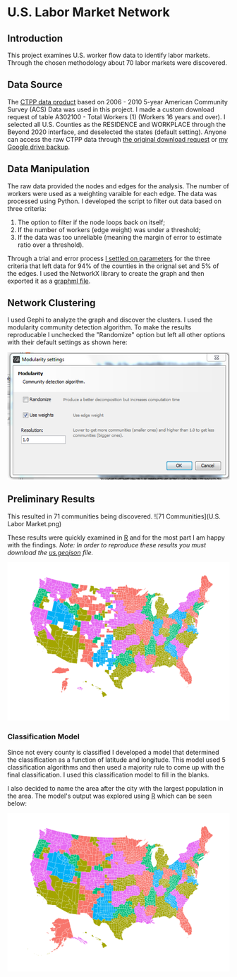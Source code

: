 # U.S. Labor Market Network

## Introduction
This project examines U.S. worker flow data to identify labor markets.  Through the chosen methodology about 70 labor markets were discovered.

## Data Source
The [CTPP data product](http://ctpp.transportation.org/Pages/5-Year-Data.aspx) based on 2006 - 2010 5-year American Community Survey (ACS) Data was used in this project.  I made a custom download request of table A302100 - Total Workers (1) (Workers 16 years and over).  I selected all U.S. Counties as the RESIDENCE and WORKPLACE through the Beyond 2020 interface, and deselected the states (default setting).  Anyone can access the raw CTPP data through [the original download request](http://dataa.beyond2020.com/BulkDownload/BulkDownloadFiles/Job_4393.csv) or [my Google drive backup](https://googledrive.com/host/0B9jKAdYAFCl3bk9jODNteXhYbFk/Job_4393.csv).

## Data Manipulation
The raw data provided the nodes and edges for the analysis.  The number of workers were used as a weighting varaible for each edge.  The data was processed using Python.  I developed the script to filter out data based on three criteria:  
1.  The option to filter if the node loops back on itself;  
2.  If the number of workers (edge weight) was under a threshold;  
3.  If the data was too unreliable (meaning the margin of error to estimate ratio over a threshold).  

Through a trial and error process [I settled on parameters](https://raw.githubusercontent.com/mikeasilva/us-labor-market-network/master/Create%20U.S.%20Labor%20Market%20Graph.py) for the three criteria that left data for 94% of the counties in the orignal set and 5% of the edges.  I used the NetworkX library to create the graph and then exported it as a [graphml file](https://raw.githubusercontent.com/mikeasilva/us-labor-market-network/master/U.S.%20Labor%20Market.graphml). 

## Network Clustering
I used Gephi to analyze the graph and discover the clusters.  I used the modularity community detection algorithm.  To make the results reproducable I unchecked the "Randomize" option but left all other options with their default settings as shown here:

![Modularity Settings](modularity-settings.png)

## Preliminary Results
This resulted in 71 communities being discovered.
![71 Communities](U.S. Labor Market.png)

These results were quickly examined in [R](https://raw.githubusercontent.com/mikeasilva/us-labor-market-network/master/Maps.Rmd) and for the most part I am happy with the findings.  *Note: In order to reproduce these results you must download the [us.geojson](https://raw.githubusercontent.com/hrbrmstr/rd3albers/master/data/us.geojson) file.*

![Modularity Map](gephi-modularity-class-map.png)

### Classification Model
Since not every county is classified I developed a model that determined the classification as a function of latitude and longitude.  This model used 5 classification algorithms and then used a majority rule to come up with the final classification.  I used this classification model to fill in the blanks.  

I also decided to name the area after the city with the largest population in the area.  The model's output was explored using [R](https://raw.githubusercontent.com/mikeasilva/us-labor-market-network/master/U.S.%20Labor%20Market%20Model%20Map.Rmd) which can be seen below:

![U.S. Labor Market Map](us-labor-market-map.png)